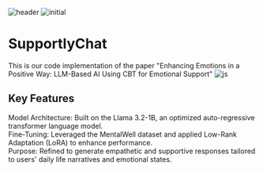 ![header](https://capsule-render.vercel.app/api?type=wave&color=0:CCFF99,100:FFFFFF&height=300&section=header&text=SupportlyChat%20&fontSize=90)
![initial](https://github.com/user-attachments/assets/3ab11366-589e-4156-8fa8-630ff7288072)
# SupportlyChat
This is our code implementation of the paper "Enhancing Emotions in a Positive Way: LLM-Based AI Using CBT for Emotional Support"
![js](https://img.shields.io/badge/Python-3776AB?style=for-the-badge&logo=python&logoColor=white)

## Key Features

Model Architecture: Built on the Llama 3.2-1B, an optimized auto-regressive transformer language model. \
Fine-Tuning: Leveraged the MentalWell dataset and applied Low-Rank Adaptation (LoRA) to enhance performance. \
Purpose: Refined to generate empathetic and supportive responses tailored to users' daily life narratives and emotional states.




